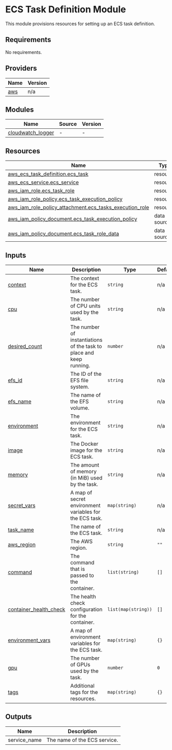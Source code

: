 # ECS Task Definition Module

This module provisions resources for setting up an ECS task definition.

## Requirements

No requirements.

## Providers

| Name | Version |
|------|---------|
| [aws](https://registry.terraform.io/providers/hashicorp/aws/latest/docs) | n/a |

## Modules

| Name | Source | Version |
|------|--------|---------|
| [cloudwatch_logger](../cloudwatch) | - | - |

## Resources

| Name | Type |
|------|------|
| [aws_ecs_task_definition.ecs_task](https://registry.terraform.io/providers/hashicorp/aws/latest/docs/resources/ecs_task_definition) | resource |
| [aws_ecs_service.ecs_service](https://registry.terraform.io/providers/hashicorp/aws/latest/docs/resources/ecs_service) | resource |
| [aws_iam_role.ecs_task_role](https://registry.terraform.io/providers/hashicorp/aws/latest/docs/resources/iam_role) | resource |
| [aws_iam_role_policy.ecs_task_execution_policy](https://registry.terraform.io/providers/hashicorp/aws/latest/docs/resources/iam_role_policy) | resource |
| [aws_iam_role_policy_attachment.ecs_tasks_execution_role](https://registry.terraform.io/providers/hashicorp/aws/latest/docs/resources/iam_role_policy_attachment) | resource |
| [aws_iam_policy_document.ecs_task_execution_policy](https://registry.terraform.io/providers/hashicorp/aws/latest/docs/data-sources/iam_policy_document) | data source |
| [aws_iam_policy_document.ecs_task_role_data](https://registry.terraform.io/providers/hashicorp/aws/latest/docs/data-sources/iam_policy_document) | data source |

## Inputs

| Name | Description | Type | Default | Required |
|------|-------------|------|---------|:--------:|
| [context](#input\_context) | The context for the ECS task. | `string` | n/a | yes |
| [cpu](#input\_cpu) | The number of CPU units used by the task. | `string` | n/a | yes |
| [desired_count](#input\_desired\_count) | The number of instantiations of the task to place and keep running. | `number` | n/a | yes |
| [efs_id](#input\_efs\_id) | The ID of the EFS file system. | `string` | n/a | yes |
| [efs_name](#input\_efs\_name) | The name of the EFS volume. | `string` | n/a | yes |
| [environment](#input\_environment) | The environment for the ECS task. | `string` | n/a | yes |
| [image](#input\_image) | The Docker image for the ECS task. | `string` | n/a | yes |
| [memory](#input\_memory) | The amount of memory (in MiB) used by the task. | `string` | n/a | yes |
| [secret_vars](#input\_secret\_vars) | A map of secret environment variables for the ECS task. | `map(string)` | n/a | yes |
| [task_name](#input\_task\_name) | The name of the ECS task. | `string` | n/a | yes |
| [aws_region](#input\_aws\_region) | The AWS region. | `string` | `""` | no |
| [command](#input\_command) | The command that is passed to the container. | `list(string)` | `[]` | no |
| [container_health_check](#input\_container\_health\_check) | The health check configuration for the container. | `list(map(string))` | `[]` | no |
| [environment_vars](#input\_environment\_vars) | A map of environment variables for the ECS task. | `map(string)` | `{}` | no |
| [gpu](#input\_gpu) | The number of GPUs used by the task. | `number` | `0` | no |
| [tags](#input\_tags) | Additional tags for the resources. | `map(string)` | `{}` | no |

## Outputs

| Name | Description |
|------|-------------|
| service_name | The name of the ECS service. |

